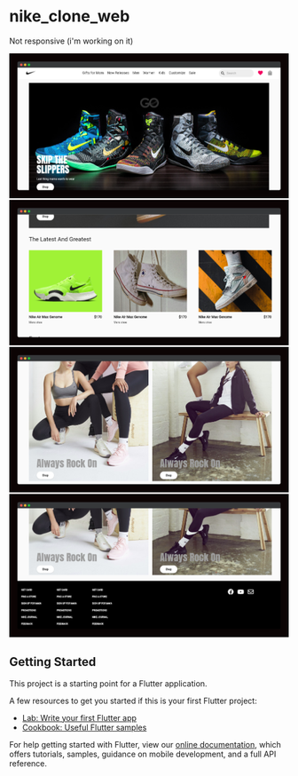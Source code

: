 # nike_clone_web

Not responsive  (i'm working on it) 

![nike-clone-1](s1.png)
![nike-clone-2](s2.png)
![nike-clone-3](s3.png)
![nike-clone-4](s4.png)

## Getting Started

This project is a starting point for a Flutter application.

A few resources to get you started if this is your first Flutter project:

- [Lab: Write your first Flutter app](https://flutter.dev/docs/get-started/codelab)
- [Cookbook: Useful Flutter samples](https://flutter.dev/docs/cookbook)

For help getting started with Flutter, view our
[online documentation](https://flutter.dev/docs), which offers tutorials,
samples, guidance on mobile development, and a full API reference.
